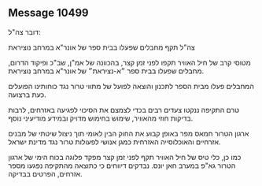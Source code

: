 ## Message 10499

דובר צה"ל:

צה"ל תקף מחבלים שפעלו בבית ספר של אונר"א במרחב נוציראת

מטוסי קרב של חיל האוויר תקפו לפני זמן קצר, בהכוונה של אמ"ן, שב"כ ופיקוד הדרום, מחבלים שפעלו בבית ספר ״א-נציראת״ של אונר"א במרחב נוציראת.

המחבלים פעלו מבית הספר לתכנון והוצאה לפועל של מתווי טרור נגד כוחותינו הפועלים כעת ברצועה. 

טרם התקיפה ננקטו צעדים רבים בכדי לצמצם את הסיכוי לפגיעה באזרחים, לרבות בדיקות חוזי מהאוויר, שימוש בחימוש מדויק ובמידע מודיעיני נוסף.

ארגון הטרור חמאס מפר באופן קבוע את החוק הבין לאומי תוך ניצול שיטתי של מבנים אזרחיים והאוכלוסייה האזרחית כמגן אנושי לפעולות טרור נגד מדינת ישראל.

כמו כן, כלי טיס של חיל האוויר תקף לפני זמן קצר מפקד פלוגה בכוח הימי של ארגון הטרור גא"פ במערב חאן יונס. 
נבדקים דיווחים כי כתוצאה מהתקיפה נפגעו מספר אזרחים, הפרטים בבדיקה.

